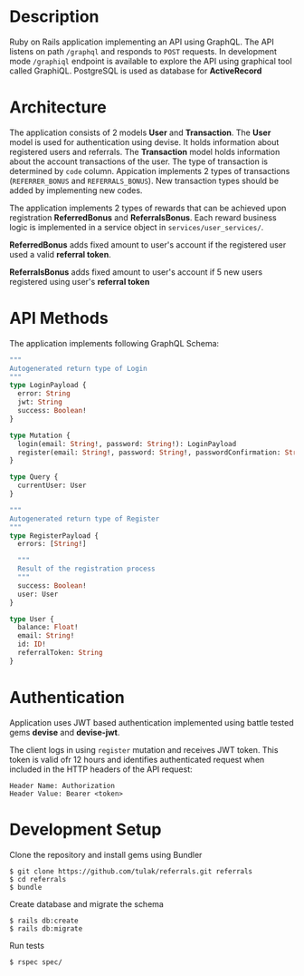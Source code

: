 # Description

Ruby on Rails application implementing an API using GraphQL. The API listens on path `/graphql` and responds to `POST` requests. In development mode `/graphiql` endpoint is available to explore the API using graphical tool called GraphiQL.
PostgreSQL is used as database for **ActiveRecord**

# Architecture

The application consists of 2 models **User** and **Transaction**. The **User** model is used for authentication using devise. It holds information about registered users and referrals. The **Transaction** model holds information about the account transactions of the user. The type of transaction is determined by `code` column. Appication implements 2 types of transactions (`REFERRER_BONUS` and `REFERRALS_BONUS`). New transaction types should be added by implementing new codes.

The application implements 2 types of rewards that can be achieved upon registration **ReferredBonus** and **ReferralsBonus**. Each reward business logic is implemented in a service object in `services/user_services/`. 

**ReferredBonus** adds fixed amount to user's account if the registered user used a valid **referral token**. 

**ReferralsBonus** adds fixed amount to user's account if 5 new users registered using user's **referral token**

# API Methods

The application implements following GraphQL Schema:

```graphql
"""
Autogenerated return type of Login
"""
type LoginPayload {
  error: String
  jwt: String
  success: Boolean!
}

type Mutation {
  login(email: String!, password: String!): LoginPayload
  register(email: String!, password: String!, passwordConfirmation: String!, referralToken: String): RegisterPayload
}

type Query {
  currentUser: User
}

"""
Autogenerated return type of Register
"""
type RegisterPayload {
  errors: [String!]

  """
  Result of the registration process
  """
  success: Boolean!
  user: User
}

type User {
  balance: Float!
  email: String!
  id: ID!
  referralToken: String
}
```

# Authentication

Application uses JWT based authentication implemented using battle tested gems **devise** and **devise-jwt**.

The client logs in using `register` mutation and receives JWT token. This token is valid ofr 12 hours and identifies authenticated request when included in the HTTP headers of the API request:
```
Header Name: Authorization 
Header Value: Bearer <token>
```

# Development Setup

Clone the repository and install gems using Bundler
```
$ git clone https://github.com/tulak/referrals.git referrals
$ cd referrals
$ bundle
```

Create database and migrate the schema
```
$ rails db:create
$ rails db:migrate
```

Run tests
```
$ rspec spec/
```
